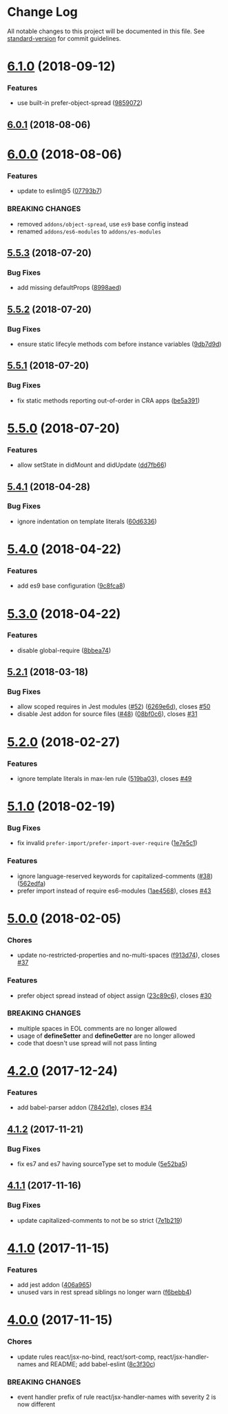 # Change Log

All notable changes to this project will be documented in this file. See [standard-version](https://github.com/conventional-changelog/standard-version) for commit guidelines.

<a name="6.1.0"></a>
# [6.1.0](https://github.com/moxystudio/eslint-config/compare/v6.0.1...v6.1.0) (2018-09-12)


### Features

* use built-in prefer-object-spread ([9859072](https://github.com/moxystudio/eslint-config/commit/9859072))



<a name="6.0.1"></a>
## [6.0.1](https://github.com/moxystudio/eslint-config/compare/v6.0.0...v6.0.1) (2018-08-06)



<a name="6.0.0"></a>
# [6.0.0](https://github.com/moxystudio/eslint-config/compare/v5.5.3...v6.0.0) (2018-08-06)


### Features

* update to eslint@5 ([07793b7](https://github.com/moxystudio/eslint-config/commit/07793b7))


### BREAKING CHANGES

* removed `addons/object-spread`, use `es9` base config instead
* renamed `addons/es6-modules` to `addons/es-modules`


<a name="5.5.3"></a>
## [5.5.3](https://github.com/moxystudio/eslint-config/compare/v5.5.2...v5.5.3) (2018-07-20)


### Bug Fixes

* add missing defaultProps ([8998aed](https://github.com/moxystudio/eslint-config/commit/8998aed))



<a name="5.5.2"></a>
## [5.5.2](https://github.com/moxystudio/eslint-config/compare/v5.5.1...v5.5.2) (2018-07-20)


### Bug Fixes

* ensure static lifecyle methods com before instance variables ([9db7d9d](https://github.com/moxystudio/eslint-config/commit/9db7d9d))



<a name="5.5.1"></a>
## [5.5.1](https://github.com/moxystudio/eslint-config/compare/v5.5.0...v5.5.1) (2018-07-20)


### Bug Fixes

* fix static methods reporting out-of-order in CRA apps ([be5a391](https://github.com/moxystudio/eslint-config/commit/be5a391))



<a name="5.5.0"></a>
# [5.5.0](https://github.com/moxystudio/eslint-config/compare/v5.4.1...v5.5.0) (2018-07-20)


### Features

* allow setState in didMount and didUpdate ([dd7fb66](https://github.com/moxystudio/eslint-config/commit/dd7fb66))



<a name="5.4.1"></a>
## [5.4.1](https://github.com/moxystudio/eslint-config/compare/v5.4.0...v5.4.1) (2018-04-28)


### Bug Fixes

* ignore indentation on template literals ([60d6336](https://github.com/moxystudio/eslint-config/commit/60d6336))



<a name="5.4.0"></a>
# [5.4.0](https://github.com/moxystudio/eslint-config/compare/v5.3.0...v5.4.0) (2018-04-22)


### Features

* add es9 base configuration ([9c8fca8](https://github.com/moxystudio/eslint-config/commit/9c8fca8))



<a name="5.3.0"></a>
# [5.3.0](https://github.com/moxystudio/eslint-config/compare/v5.2.1...v5.3.0) (2018-04-22)


### Features

* disable global-require ([8bbea74](https://github.com/moxystudio/eslint-config/commit/8bbea74))



<a name="5.2.1"></a>
## [5.2.1](https://github.com/moxystudio/eslint-config/compare/v5.2.0...v5.2.1) (2018-03-18)


### Bug Fixes

* allow scoped requires in Jest modules ([#52](https://github.com/moxystudio/eslint-config/issues/52)) ([6269e6d](https://github.com/moxystudio/eslint-config/commit/6269e6d)), closes [#50](https://github.com/moxystudio/eslint-config/issues/50)
* disable Jest addon for source files ([#48](https://github.com/moxystudio/eslint-config/issues/48)) ([08bf0c6](https://github.com/moxystudio/eslint-config/commit/08bf0c6)), closes [#31](https://github.com/moxystudio/eslint-config/issues/31)



<a name="5.2.0"></a>
# [5.2.0](https://github.com/moxystudio/eslint-config/compare/v5.1.0...v5.2.0) (2018-02-27)


### Features

* ignore template literals in max-len rule ([519ba03](https://github.com/moxystudio/eslint-config/commit/519ba03)), closes [#49](https://github.com/moxystudio/eslint-config/issues/49)



<a name="5.1.0"></a>
# [5.1.0](https://github.com/moxystudio/eslint-config/compare/v5.0.0...v5.1.0) (2018-02-19)


### Bug Fixes

* fix invalid `prefer-import/prefer-import-over-require` ([1e7e5c1](https://github.com/moxystudio/eslint-config/commit/1e7e5c1))


### Features

* ignore language-reserved keywords for capitalized-comments ([#38](https://github.com/moxystudio/eslint-config/issues/38)) ([562edfa](https://github.com/moxystudio/eslint-config/commit/562edfa))
* prefer import  instead of require es6-modules ([1ae4568](https://github.com/moxystudio/eslint-config/commit/1ae4568)), closes [#43](https://github.com/moxystudio/eslint-config/issues/43)



<a name="5.0.0"></a>
# [5.0.0](https://github.com/moxystudio/eslint-config/compare/v4.2.0...v5.0.0) (2018-02-05)


### Chores

* update no-restricted-properties and no-multi-spaces ([f913d74](https://github.com/moxystudio/eslint-config/commit/f913d74)), closes [#37](https://github.com/moxystudio/eslint-config/issues/37)


### Features

* prefer object spread instead of object assign ([23c89c6](https://github.com/moxystudio/eslint-config/commit/23c89c6)), closes [#30](https://github.com/moxystudio/eslint-config/issues/30)


### BREAKING CHANGES

* multiple spaces in EOL comments are no longer allowed
* usage of __defineSetter__ and __defineGetter__ are no longer allowed
* code that doesn't use spread will not pass linting



<a name="4.2.0"></a>
# [4.2.0](https://github.com/moxystudio/eslint-config/compare/v4.1.2...v4.2.0) (2017-12-24)


### Features

* add babel-parser addon ([7842d1e](https://github.com/moxystudio/eslint-config/commit/7842d1e)), closes [#34](https://github.com/moxystudio/eslint-config/issues/34)



<a name="4.1.2"></a>
## [4.1.2](https://github.com/moxystudio/eslint-config/compare/v4.1.1...v4.1.2) (2017-11-21)


### Bug Fixes

* fix es7 and es7 having sourceType set to module ([5e52ba5](https://github.com/moxystudio/eslint-config/commit/5e52ba5))



<a name="4.1.1"></a>
## [4.1.1](https://github.com/moxystudio/eslint-config/compare/v4.1.0...v4.1.1) (2017-11-16)


### Bug Fixes

* update capitalized-comments to not be so strict ([7e1b219](https://github.com/moxystudio/eslint-config/commit/7e1b219))



<a name="4.1.0"></a>
# [4.1.0](https://github.com/moxystudio/eslint-config/compare/v4.0.0...v4.1.0) (2017-11-15)


### Features

* add jest addon ([406a965](https://github.com/moxystudio/eslint-config/commit/406a965))
* unused vars in rest spread siblings no longer warn ([f6bebb4](https://github.com/moxystudio/eslint-config/commit/f6bebb4))



<a name="4.0.0"></a>
# [4.0.0](https://github.com/moxystudio/eslint-config/compare/v3.2.0...v4.0.0) (2017-11-15)


### Chores

* update rules react/jsx-no-bind, react/sort-comp, react/jsx-handler-names and README; add babel-eslint ([8c3f30c](https://github.com/moxystudio/eslint-config/commit/8c3f30c))


### BREAKING CHANGES

* event handler prefix of rule react/jsx-handler-names with severity 2 is now different
